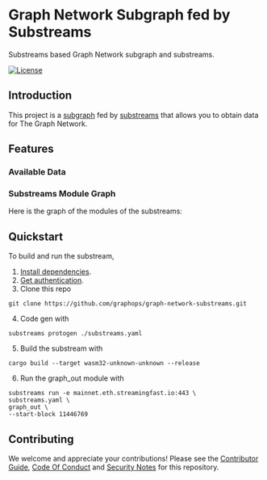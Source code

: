 # Graph Network Subgraph fed by Substreams

Substreams based Graph Network subgraph and substreams. 

[![License](https://img.shields.io/badge/License-Apache%202.0-blue.svg)](https://opensource.org/licenses/Apache-2.0)

## Introduction 

This project is a [subgraph](https://thegraph.com/docs/en/developing/creating-a-subgraph/) fed by [substreams](https://substreams.streamingfast.io/) that allows you to obtain data for The Graph Network. 

## Features 



### Available Data 


### Substreams Module Graph

Here is the graph of the modules of the substreams: 



## Quickstart
To build and run the substream, 

1. [Install dependencies](https://substreams.streamingfast.io/developers-guide/installation-requirements).
2. [Get authentication](https://substreams.streamingfast.io/reference-and-specs/authentication).
3. Clone this repo
```console
git clone https://github.com/graphops/graph-network-substreams.git
```
4. Code gen with 
```console
substreams protogen ./substreams.yaml
``` 
5. Build the substream with 
```console
cargo build --target wasm32-unknown-unknown --release
``` 
6. Run the graph_out module with
```console
substreams run -e mainnet.eth.streamingfast.io:443 \
substreams.yaml \
graph_out \
--start-block 11446769
```

## Contributing

We welcome and appreciate your contributions! Please see the [Contributor Guide](/CONTRIBUTING.md), [Code Of Conduct](/CODE_OF_CONDUCT.md) and [Security Notes](/SECURITY.md) for this repository.
